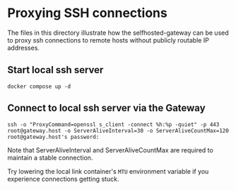 # Proxying SSH connections

The files in this directory illustrate how the selfhosted-gateway can be used to proxy
ssh connections to remote hosts without publicly routable IP addresses.

## Start local ssh server
```
docker compose up -d
```

## Connect to local ssh server via the Gateway
```
ssh -o "ProxyCommand=openssl s_client -connect %h:%p -quiet" -p 443 root@gateway.host -o ServerAliveInterval=30 -o ServerAliveCountMax=120
root@gateway.host's password:
```

Note that ServerAliveInterval and ServerAliveCountMax are required to maintain a stable connection.

Try lowering the local link container's `MTU` environment variable if you experience connections getting stuck.